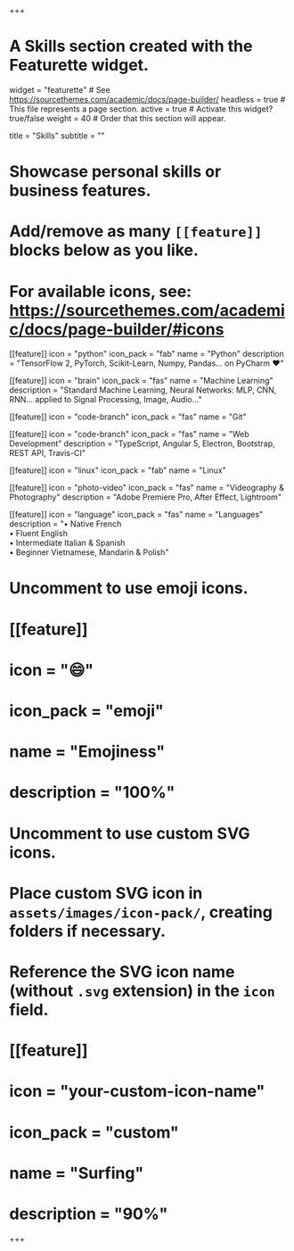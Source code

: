+++
# A Skills section created with the Featurette widget.
widget = "featurette"  # See https://sourcethemes.com/academic/docs/page-builder/
headless = true  # This file represents a page section.
active = true  # Activate this widget? true/false
weight = 40  # Order that this section will appear.

title = "Skills"
subtitle = ""

# Showcase personal skills or business features.
# 
# Add/remove as many `[[feature]]` blocks below as you like.
# 
# For available icons, see: https://sourcethemes.com/academic/docs/page-builder/#icons

[[feature]]
  icon = "python"
  icon_pack = "fab"
  name = "Python"
  description = "TensorFlow 2, PyTorch, Scikit-Learn, Numpy, Pandas... on PyCharm :heart:"
  
[[feature]]
  icon = "brain"
  icon_pack = "fas"
  name = "Machine Learning"
  description = "Standard Machine Learning, Neural Networks&colon; MLP, CNN, RNN... applied to Signal Processing, Image, Audio..."  
  
[[feature]]
  icon = "code-branch"
  icon_pack = "fas"
  name = "Git"

[[feature]]
  icon = "code-branch"
  icon_pack = "fas"
  name = "Web Development"
  description = "TypeScript, Angular 5, Electron, Bootstrap, REST API, Travis-CI"

[[feature]]
  icon = "linux"
  icon_pack = "fab"
  name = "Linux"

[[feature]]
  icon = "photo-video"
  icon_pack = "fas"
  name = "Videography & Photography"
  description = "Adobe Premiere Pro, After Effect, Lightroom"

[[feature]]
  icon = "language"
  icon_pack = "fas"
  name = "Languages"
  description = "&bull; Native French <br>&bull; Fluent English <br>&bull; Intermediate Italian & Spanish <br>&bull; Beginner Vietnamese, Mandarin & Polish"

# Uncomment to use emoji icons.
# [[feature]]
#  icon = ":smile:"
#  icon_pack = "emoji"
#  name = "Emojiness"
#  description = "100%"  

# Uncomment to use custom SVG icons.
# Place custom SVG icon in `assets/images/icon-pack/`, creating folders if necessary.
# Reference the SVG icon name (without `.svg` extension) in the `icon` field.
# [[feature]]
#  icon = "your-custom-icon-name"
#  icon_pack = "custom"
#  name = "Surfing"
#  description = "90%"

+++
